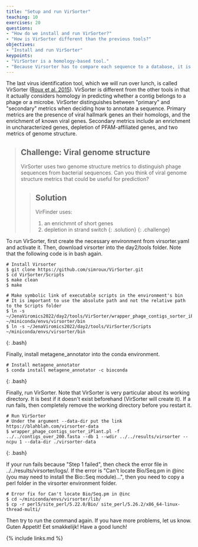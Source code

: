 ```yaml
---
title: "Setup and run VirSorter"
teaching: 10
exercises: 20
questions:
- "How do we install and run VirSorter?"
- "How is VirSorter different than the previous tools?" 
objectives:
- "Install and run VirSorter"
keypoints:
- "VirSorter is a homology-based tool."
- "Because Virsorter has to compare each sequence to a database, it is slower that many other tools."
---
```


The last virus identification tool, which we will run over lunch, is called VirSorter ([Roux et al. 2015](https://peerj.com/articles/985/)). VirSorter is different from the other tools in that it actually considers homology in predicting whether a contig belongs to a phage or a microbe. VirSorter distinguishes between "primary" and "secondary" metrics when deciding how to annotate a sequence. Primary metrics are the presence of viral hallmark genes an their homologs, and the enrichment of known viral genes. Secondary metrics include an enrichment in uncharacterized genes, depletion of PFAM-affiliated genes, and two metrics of genome structure.



> ## Challenge: Viral genome structure
> VirSorter uses two genome structure metrics to distinguish phage sequences from bacterial sequences. Can you think of viral genome structure metrics that could be useful for prediction?
>
>
> > ## Solution
> > VirFinder uses:
> > 1. an enrichmnt of short genes
> > 2. depletion in strand switch
> {: .solution}
{: .challenge}

To run VirSorter, first create the necessary environment from virsorter.yaml and activate it. Then, download virsorter into the day2/tools folder.
Note that the following code is in bash again.

~~~
# Install Virsorter
$ git clone https://github.com/simroux/VirSorter.git
$ cd VirSorter/Scripts
$ make clean
$ make

# Make symbolic link of executable scripts in the environment's bin
# It is important to use the absolute path and not the relative path to the Scripts folder
$ ln -s ~/JenaViromics2022/day2/tools/VirSorter/wrapper_phage_contigs_sorter_iPlant.pl ~/miniconda/envs/virsorter/bin
$ ln -s ~/JenaViromics2022/day2/tools/VirSorter/Scripts ~/miniconda/envs/virsorter/bin

~~~
{: .bash}

Finally, install metagene_annotator into the conda environment.

~~~
# Install metagene_annotator
$ conda install metagene_annotator -c bioconda
~~~
{: .bash}


Finally, run VirSorter. Note that VirSorter is very particular about its working directory. It is best if it doesn't exist beforehand (VirSorter will create it). If a run fails, then completely remove the working directory before you restart it.

~~~
# Run VirSorter
# Under the argument --data-dir put the link https://blahblah.com/virsorter-data
$ wrapper_phage_contigs_sorter_iPlant.pl -f ../../contigs_over_200.fasta --db 1 --wdir ../../results/virsorter --ncpu 1 --data-dir ./virsorter-data
~~~
{: .bash}


If your run fails because "Step 1 failed", then check the error file in ../../results/virsorter/logs/. If the error is "Can't locate Bio/Seq.pm in @inc (you may need to install the Bio::Seq module)...", then you need to copy a perl folder in the virsorter environment folder.

~~~
# Error fix for Can't locate Bio/Seq.pm in @inc
$ cd ~/miniconda/envs/virsorter/lib/
$ cp -r perl5/site_perl/5.22.0/Bio/ site_perl/5.26.2/x86_64-linux-thread-multi/
~~~

Then try to run the command again. If you have more problems, let us know.
Guten Appetit! Eet smakkelijk! Have a good lunch!



{% include links.md %}
